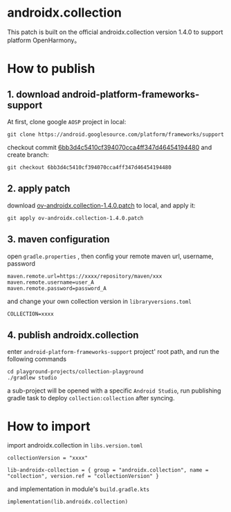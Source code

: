 # androidx.collection

This patch is built on the official androidx.collection version 1.4.0 to support platform OpenHarmony。

# How to publish

## 1. download android-platform-frameworks-support
At first, clone google `AOSP` project in local:

```
git clone https://android.googlesource.com/platform/frameworks/support
```

checkout commit [6bb3d4c5410cf394070cca4ff347d46454194480](https://android.googlesource.com/platform/frameworks/support/+/6bb3d4c5410cf394070cca4ff347d46454194480) and create branch:

```
git checkout 6bb3d4c5410cf394070cca4ff347d46454194480
```

## 2. apply patch

download [ov-androidx.collection-1.4.0.patch](ov-androidx.collection-1.4.0.patch) to local, and apply it:

```
git apply ov-androidx.collection-1.4.0.patch
```

## 3. maven configuration

open `gradle.properties` , then config your remote maven url, username, password

```
maven.remote.url=https://xxxx/repository/maven/xxx
maven.remote.username=user_A
maven.remote.password=password_A
```

and change your own collection version in `libraryversions.toml`
```
COLLECTION=xxxx
```

## 4. publish androidx.collection

enter `android-platform-frameworks-support` project' root path, and run the following commands
```
cd playground-projects/collection-playground
./gradlew studio
```
a sub-project will be opened with a specific `Android Studio`, run publishing gradle task to deploy `collection:collection` after syncing.

# How to import

import androidx.collection in `libs.version.toml`

```
collectionVersion = "xxxx"

lib-androidx-collection = { group = "androidx.collection", name = "collection", version.ref = "collectionVersion" }
```

and implementation in module's `build.gradle.kts`
```
implementation(lib.androidx.collection)
```